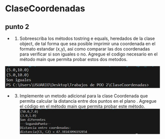 # ClaseCoordenadas
## punto 2
-  1) Sobreescriba los métodos tostring e equals, heredados de la clase object, de tal forma que sea posible imprimir una coordenada en el formato estandar (x,y), así como comparar las dos coordenadas para verificar si son iguales o no. Agregue el codigo necesario en el método main que permita probar estos dos metodos.

!["Punto 2"](Punto2.png)


- 3) Implemente un metodo adicional para la clase Coordenada que permita calcular la distancia entre dos puntos en el plano . Agregue el código en el método main que permita probar este método.
!["Punto 3"](Punto3.png)